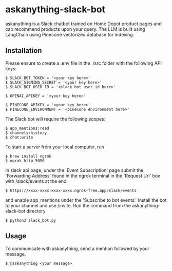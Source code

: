 # askanything-slack-bot

askanything is a Slack chatbot trained on Home Depot product pages and can recommend products upon your query. The LLM is built using LangChain using Pinecone vectorized database for indexing. 

## Installation
Please ensure to create a .env file in the ./src folder with the following API keys:

```
$ SLACK_BOT_TOKEN = '<your key here>'
$ SLACK_SIGNING_SECRET = '<your key here>'
$ SLACK_BOT_USER_ID = '<slack bot user id here>'

$ OPENAI_APIKEY = '<your key here>'

$ PINECONE_APIKEY = '<your key here>'
$ PINECONE_ENVIRONMENT = '<pinecone environment here>'
```

The Slack bot will require the following scopes:

```
$ app_mentions:read
$ channels:history
$ chat:write
```

To start a server from your local computer, run 

```
$ brew install ngrok
$ ngrok http 5050
```

In slack api page, under the 'Event Subscription' page submit the 'Forwarding Address' found in the ngrok terminal in the 'Request Url' box with /slack/events at the end.

```
$ https://xxxx-xxxx-xxxx-xxxx.ngrok-free.app/slack/events
```

and enable app_mentions under the 'Subscribe to bot events.' Install the bot to your channel and use /invite. Run the command from the askanything-slack-bot directory

```
$ python3 slack_bot.py
```

## Usage

To communicate with askanything, send a mention followed by your message.
```
$ @askanything <your message>
```
